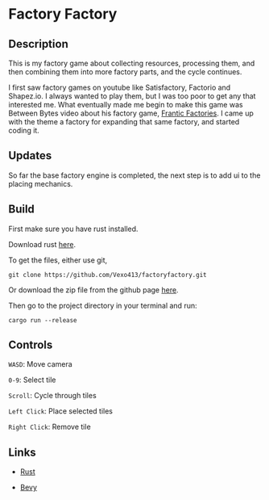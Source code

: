 # Factory Factory

## Description

This is my factory game about collecting resources, processing them, and then combining them into more factory parts, and the cycle continues.

I first saw factory games on youtube like Satisfactory, Factorio and Shapez.io. I always wanted to play them, but I was too poor to get any that interested me. What eventually made me begin to make this game was Between Bytes video about his factory game, [Frantic Factories](https://youtu.be/GkWXgl4rVo0?si=7NJ-KN14OuzUYOl5). I came up with the theme a factory for expanding that same factory, and started coding it.

## Updates

So far the base factory engine is completed, the next step is to add ui to the placing mechanics.

## Build

First make sure you have rust installed.

[1]: https://www.rust-lang.org/learn/get-started

Download rust [here][1].

To get the files, either use git,

```
git clone https://github.com/Vexo413/factoryfactory.git
```

[2]: https://github.com/Vexo413/factoryfactory/releases/tag/v0.1.0

Or download the zip file from the github page [here][2].

Then go to the project directory in your terminal and run:

```
cargo run --release
```

## Controls

`WASD`: Move camera

`0-9`: Select tile

`Scroll`: Cycle through tiles

`Left Click`: Place selected tiles

`Right Click`: Remove tile


## Links

[3]: https://www.rust-lang.org/

- [Rust][3]

[4]: https://bevyengine.org/

- [Bevy][4]
